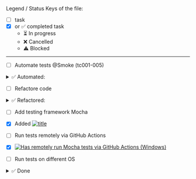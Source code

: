 Legend / Status Keys of the file:
- [ ]  task
- [x] or ✅ completed task 
  - ⏳  In progress
  - ❌ Cancelled
  - ⚠️ Blocked
___

- [ ] Automate tests @Smoke (tc001-005)
<details><summary>✅ Automated:</summary>
TC-001: Successful login with valid credentials 

- Preconditions: The website saucedemo.com is open 
- Steps:
1. Enter standard_user in the Username field.
2. Enter secret_sauce in the Password field.
3. Click the Login button. 
- Expected Result:
The user is redirected to the products page (/inventory.html) with the heading "Products".

TC-002: Unsuccessful login with locked user
- Preconditions: The website saucedemo.com is open 
- Steps:
1. Enter locked_out_user in Username
2. Enter secret_sauce in Password
3. Click Login
- Expected Result: 
Error message "Sorry, this user has been locked out."

TC-003: Check presence of product list after login
- Preconditions: Login as standard_user
- Step: 1. Verify that multiple products are displayed
- Expected Result: Product list contains items with names and prices

TC-004: Logout from application
- Preconditions: Login as standard_user
- Steps:
1. Click the menu button
2. Click Logout
- Expected Result: 
User is redirected to login page

TC-005: Add item to cart and check badge
- Preconditions: Login as standard_user
- Steps: 
1. Click "Add to cart" for any item
2. Check the cart icon
- Expected Result: 
Cart icon shows badge with "1"
</details>


- [ ] Refactore code
<details><summary>✅ Refactored:</summary>

![title](https://img.shields.io/badge/Refactore%20code-Done-green)

**Links of the Refactored code:**

[![titles](https://img.shields.io/badge/some-titles-blue)](https://github.com/Olexandr29/eCommerce_JS/commit/dd5741214c91e409f6c5062654e7f6277552082c) 
[![pages](https://img.shields.io/badge/folder-pages-yellow)](https://github.com/Olexandr29/eCommerce_JS/commit/3f91fc8c3162a5e17bd1585a2927e5b1f3bfdb94)
[![testData](https://img.shields.io/badge/isolated-testData-blue)](https://github.com/Olexandr29/eCommerce_JS/commit/39ffbe492f442c0f0b563c047ea96a5e0f503c9c)
</details>

- [ ] Add testing framework Mocha 
- [x] Added [![title](https://img.shields.io/badge/Framework-Mocha-green)](https://github.com/Olexandr29/eCommerce_JS/commit/c76f77cba982e43cda830e8c71f9d7ee01990e9c)

- [ ] Run tests remotely via GitHub Actions
- [x]  [![Has remotely run Mocha tests via GitHub Actions (Windows)](https://github.com/Olexandr29/eCommerce_JS/actions/workflows/tests.yml/badge.svg)](https://github.com/Olexandr29/eCommerce_JS/actions/workflows/tests.yml)

- [ ] Run tests on different OS
<details> <summary>
✅ Done

</summary>

[![Run Mocha tests remotely via GitHub Actions (multy OS)](https://github.com/Olexandr29/eCommerce_JS/actions/workflows/tests.yml/badge.svg?branch=main&job=Mocha%20tests%20(windows-latest)&label=Windows&logo=windows&style=flat-square)](https://github.com/Olexandr29/eCommerce_JS/actions/workflows/tests.yml)

⬇️ **Details per OS**

| OS | Status | Duration |
|----|--------|----------|
| **Windows** | [![Windows](https://img.shields.io/github/actions/workflow/status/Olexandr29/eCommerce_JS/tests.yml?branch=main&job=Mocha%20tests%20(windows-latest)&label=Windows&logo=windows&style=flat-square)](https://github.com/Olexandr29/eCommerce_JS/actions/workflows/tests.yml) | ![Duration](https://img.shields.io/endpoint?url=https://gist.githubusercontent.com/Olexandr29/60e8687e89821ca943a0a79c2c2e77a8/raw/windows-duration.json&logo=clockify&label=Duration&style=flat-square) |
| **Linux** | [![Ubuntu](https://img.shields.io/github/actions/workflow/status/Olexandr29/eCommerce_JS/tests.yml?branch=main&job=Mocha%20tests%20(ubuntu-latest)&label=Ubuntu&logo=linux&style=flat-square)](https://github.com/Olexandr29/eCommerce_JS/actions/workflows/tests.yml) | ![Duration](https://img.shields.io/endpoint?url=https://gist.githubusercontent.com/Olexandr29/60e8687e89821ca943a0a79c2c2e77a8/raw/ubuntu-duration.json&logo=clockify&label=Duration&style=flat-square) |
| **MacOS** | [![macOS](https://img.shields.io/github/actions/workflow/status/Olexandr29/eCommerce_JS/tests.yml?branch=main&job=Mocha%20tests%20(macos-latest)&label=macOS&logo=apple&style=flat-square)](https://github.com/Olexandr29/eCommerce_JS/actions/workflows/tests.yml) | ![Duration](https://img.shields.io/endpoint?url=https://gist.githubusercontent.com/Olexandr29/60e8687e89821ca943a0a79c2c2e77a8/raw/macos-duration.json&logo=clockify&label=Duration&style=flat-square) |





</details>